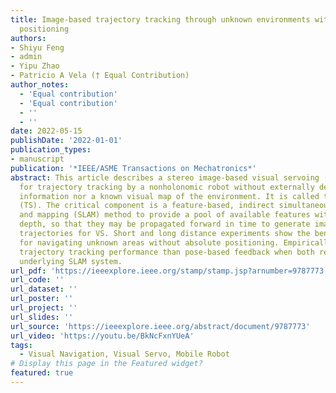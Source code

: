 ```yaml
---
title: Image-based trajectory tracking through unknown environments without absolute
  positioning
authors:
- Shiyu Feng
- admin
- Yipu Zhao
- Patricio A Vela († Equal Contribution)
author_notes:
  - 'Equal contribution'
  - 'Equal contribution'
  - ''
  - ''
date: 2022-05-15
publishDate: '2022-01-01'
publication_types:
- manuscript
publication: '*IEEE/ASME Transactions on Mechatronics*'
abstract: This article describes a stereo image-based visual servoing (VS) system
  for trajectory tracking by a nonholonomic robot without externally derived pose
  information nor a known visual map of the environment. It is called trajectory servoing
  (TS). The critical component is a feature-based, indirect simultaneous localization
  and mapping (SLAM) method to provide a pool of available features with estimated
  depth, so that they may be propagated forward in time to generate image feature
  trajectories for VS. Short and long distance experiments show the benefits of TS
  for navigating unknown areas without absolute positioning. Empirically, TS has better
  trajectory tracking performance than pose-based feedback when both rely on the same
  underlying SLAM system.
url_pdf: 'https://ieeexplore.ieee.org/stamp/stamp.jsp?arnumber=9787773'
url_code: ''
url_dataset: ''
url_poster: ''
url_project: ''
url_slides: ''
url_source: 'https://ieeexplore.ieee.org/abstract/document/9787773'
url_video: 'https://youtu.be/BkNcFxnYUeA'
tags:
  - Visual Navigation, Visual Servo, Mobile Robot
# Display this page in the Featured widget?
featured: true
---
```

